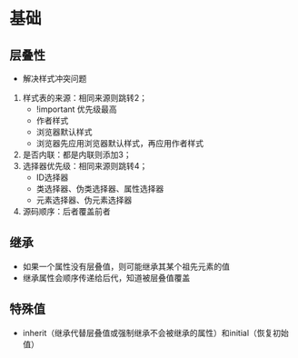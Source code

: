 # 基础
## 层叠性
- 解决样式冲突问题
1. 样式表的来源：相同来源则跳转2；
   - !important 优先级最高
   - 作者样式
   - 浏览器默认样式
   - 浏览器先应用浏览器默认样式，再应用作者样式
2. 是否内联：都是内联则添加3；
3. 选择器优先级：相同来源则跳转4；
   - ID选择器
   - 类选择器、伪类选择器、属性选择器
   - 元素选择器、伪元素选择器
4. 源码顺序：后者覆盖前者
   
## 继承
- 如果一个属性没有层叠值，则可能继承其某个祖先元素的值
- 继承属性会顺序传递给后代，知道被层叠值覆盖

## 特殊值
- inherit（继承代替层叠值或强制继承不会被继承的属性）和initial（恢复初始值）